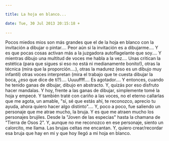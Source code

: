 ```yaml
---

title: La hoja en blanco...

date: Tue, 30 Jul 2013 20:15:18 +
 
---
```

Pocos miedos mios son más grandes que el de la hoja en blanco con la invitación a dibujar o pintar.... Peor aún si la invitación es a dibujarme.... Y es que pocas cosas activan más a la juzgadora autoflagelante que soy.... Y mientras dibujo una multitud de voces me habla a la vez.... Unas critican la estética (para que sigues si eso no está ni medianamente bonito!), otras la técnica (mira que la proporción....), otras la madurez (eso es un dibujo muy infantil) otras voces interpretan (mira el trabajo que te cuesta dibujar la boca, ¿eso que dice de tí?).... Uuuuffff.... Es agotador.... 
Y entonces, cuando he tenido ganas de dibujar, dibujo en abstracto. Y, quizás por eso disfruto hacer mandalas. Y hoy, frente a las ganas de dibujar, simplemente tomé la hoja y empecé. Y también traté con cariño a las voces, no el eterno callarlas que me agota, un amable, "sí, sé que estás ahí, te reconozco, aprecio tu ayuda, ahora quiero hacer algo distinto".... 
Y, poco a poco, fue saliendo un personaje que me atrae mucho, la bruja. Y es que me atraen mucho los personajes brujiles. Desde la "Joven de las especias" hasta la chamana de "Tierra de Osos 2". Y, aunque no me reconozco en ese personaje, siento un calorcito, me llama. Las brujas celtas me encantan. Y, quiero crear/recordar esa bruja que hay en mi y que hoy llegó a mi hoja en blanco.

